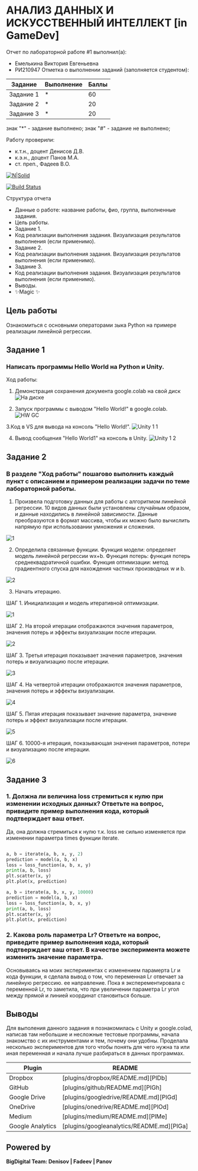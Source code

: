 # АНАЛИЗ ДАННЫХ И ИСКУССТВЕННЫЙ ИНТЕЛЛЕКТ [in GameDev]
Отчет по лабораторной работе #1 выполнил(а):
- Емелькина Виктория Евгеньевна
- РИ210947
Отметка о выполнении заданий (заполняется студентом):

| Задание | Выполнение | Баллы |
| ------ | ------ | ------ |
| Задание 1 | * | 60 |
| Задание 2 | * | 20 |
| Задание 3 | * | 20 |

знак "*" - задание выполнено; знак "#" - задание не выполнено;

Работу проверили:
- к.т.н., доцент Денисов Д.В.
- к.э.н., доцент Панов М.А.
- ст. преп., Фадеев В.О.

[![N|Solid](https://cldup.com/dTxpPi9lDf.thumb.png)](https://nodesource.com/products/nsolid)

[![Build Status](https://travis-ci.org/joemccann/dillinger.svg?branch=master)](https://travis-ci.org/joemccann/dillinger)

Структура отчета

- Данные о работе: название работы, фио, группа, выполненные задания.
- Цель работы.
- Задание 1.
- Код реализации выполнения задания. Визуализация результатов выполнения (если применимо).
- Задание 2.
- Код реализации выполнения задания. Визуализация результатов выполнения (если применимо).
- Задание 3.
- Код реализации выполнения задания. Визуализация результатов выполнения (если применимо).
- Выводы.
- ✨Magic ✨

## Цель работы
Ознакомиться с основными операторами зыка Python на примере реализации линейной регрессии.

## Задание 1
### Написать программы Hello World на Python и Unity.
Ход работы:

1. Демонстрация сохранения документа google.colab на свой диск
![На диске](https://user-images.githubusercontent.com/94571271/192746496-242db0ad-61bc-4154-a1c2-a1db67ccae7e.png)

2. Запуск программы с выводом "Hello World!" в google.colab.
![HW GC](https://user-images.githubusercontent.com/94571271/192746731-430576f8-feda-427c-99af-8bc3e5146d90.png)

3.Код в VS для вывода на консоль "Hello World!".
![Unity 1 1](https://user-images.githubusercontent.com/94571271/192747162-f02632d8-635e-4e4f-b7de-c387cd5449e0.png)

4. Вывод сообщения "Hello World1" на консоль в Unity.
![Unity 1 2](https://user-images.githubusercontent.com/94571271/192747418-8d6d9412-eecd-4ebb-b956-74c59725d728.png)

## Задание 2
### В разделе "Ход работы" пошагово выполнить каждый пункт с описанием и примером реализации задачи по теме лабораторной работы.

1. Произвела подготовку данных для работы с алгоритмом линейной регрессии. 10 видов данных были установлены случайным образом, и данные находились в линейной зависимости. Данные преобразуются в формат массива, чтобы их можно было вычислить напрямую при использовании умножения и сложения.

![1](https://user-images.githubusercontent.com/94571271/192778703-2758de07-8d15-49d0-8cc4-10747b33f976.png)

2. Определила связанные функции. Функция модели: определяет модель линейной регрессии wx+b. Функция потерь: функция потерь среднеквадратичной ошибки. Функция оптимизации: метод градиентного спуска для нахождения частных производных w и b.

![2](https://user-images.githubusercontent.com/94571271/192779176-58976a89-8fe7-4caa-91ec-832b3597f95c.png)

3. Начать итерацию.

ШАГ 1. Инициализация и модель итеративной оптимизации.

![1](https://user-images.githubusercontent.com/94571271/192780154-e24365bd-522c-4b6d-8689-92510990499b.png)

ШАГ 2. На второй итерации отображаются значения параметров, значения потерь и эффекты визуализации после итерации.

![2](https://user-images.githubusercontent.com/94571271/192780255-92d175a7-5926-4e71-84ae-d996e235c047.png)

ШАГ 3. Третья итерация показывает значения параметров, значения потерь и визуализацию после итерации.

![3](https://user-images.githubusercontent.com/94571271/192780344-35caa7b2-8d01-42e3-9471-7a096c4d44e5.png)

ШАГ 4. На четвертой итерации отображаются значения параметров, значения потерь и эффекты визуализации.

![4](https://user-images.githubusercontent.com/94571271/192780444-3f6e95fb-652e-41d4-b583-c0a8d8dfbaac.png)

ШАГ 5. Пятая итерация показывает значение параметра, значение потерь и эффект визуализации после итерации.

![5](https://user-images.githubusercontent.com/94571271/192780518-086d3a3e-fbcc-4bee-996e-d8c5e362fc74.png)

ШАГ 6. 10000-я итерация, показывающая значения параметров, потери и визуализацию после итерации.

![6](https://user-images.githubusercontent.com/94571271/192780633-f0697466-18f8-4803-8816-fb83524126c0.png)

## Задание 3
### 1. Должна ли величина loss стремиться к нулю при изменении исходных данных? Ответьте на вопрос, привидите пример выполнения кода, который подтверждает ваш ответ.

Да, она должна стремиться к нулю т.к. loss не сильно изменяется при изменении параметра times функции iterate.

```py

a, b = iterate(a, b, x, y, 2)
prediction = model(a, b, x)
loss = loss_function(a, b, x, y)
print(a, b, loss)
plt.scatter(x, y)
plt.plot(x, prediction)

a, b = iterate(a, b, x, y, 10000)
prediction = model(a, b, x)
loss = loss_function(a, b, x, y)
print(a, b, loss)
plt.scatter(x, y)
plt.plot(x, prediction)

```
### 2. Какова роль параметра Lr? Ответьте на вопрос, приведите пример выполнения кода, который подтверждает ваш ответ. В качестве эксперимента можете изменить значение параметра.

Основываясь на моих экспериментах с изменением парамерта Lr и кода функции, я сделала вывод о том, что переменная Lr отвечает за линейную регрессию. ее направление. Пока я эксперементировала с переменной Lr, то заметила, что при увеличении параметра Lr угол между прямой и линией координат становиться больше.

## Выводы

Для выполения данного задания я познакомилась с Unity и google.colad, написав там небольшие и несложные тестовые программы, начала знакомство с их инструментами и тем, почему они удобны. Проделала несколько экспериментов для того чтобы понять для чего нужна та или иная переменная и начала лучше разбираться в данных программах. 

| Plugin | README |
| ------ | ------ |
| Dropbox | [plugins/dropbox/README.md][PlDb] |
| GitHub | [plugins/github/README.md][PlGh] |
| Google Drive | [plugins/googledrive/README.md][PlGd] |
| OneDrive | [plugins/onedrive/README.md][PlOd] |
| Medium | [plugins/medium/README.md][PlMe] |
| Google Analytics | [plugins/googleanalytics/README.md][PlGa] |

## Powered by

**BigDigital Team: Denisov | Fadeev | Panov**
